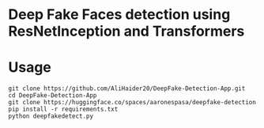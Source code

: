 # Deep Fake Faces detection using ResNetInception and Transformers

# Usage

```
git clone https://github.com/AliHaider20/DeepFake-Detection-App.git
cd DeepFake-Detection-App
git clone https://huggingface.co/spaces/aaronespasa/deepfake-detection
pip install -r requirements.txt
python deepfakedetect.py
```

